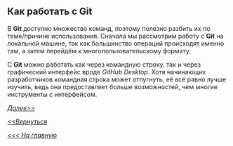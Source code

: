 ## Как работать с **Git**

В **Git** доступно множество команд, поэтому полезно разбить их по теме/причине использования. Сначала мы рассмотрим работу с **Git** на локальной машине, так как большинство операций происходят именно там, а затем перейдём к многопользовательскому формату.

С **Git** можно работать как через командную строку, так и через графический интерфейс вроде *GitHub Desktop*. Хотя начинающих разработчиков командная строка может отпугнуть, её всё равно лучше изучить, ведь она предоставляет больше возможностей, чем многие инструменты с интерфейсом.

[*Далее>>*](/block/block2.md)

[*<<Вернуться*](/block/block1.1.md)

[*<<< На главную*](./readme.md)